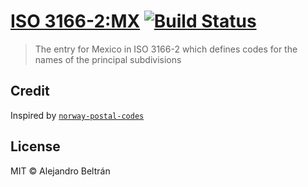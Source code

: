 # [ISO 3166-2:MX](https://en.wikipedia.org/wiki/ISO_3166-2:MX) [![Build Status](https://travis-ci.org/alebelcor/iso-3166-2-mx.svg?branch=master)](https://travis-ci.org/alebelcor/iso-3166-2-mx)

> The entry for Mexico in ISO 3166-2 which defines codes for the names of the principal subdivisions

## Credit

Inspired by [`norway-postal-codes`](https://github.com/sindresorhus/norway-postal-codes)

## License

MIT © Alejandro Beltrán
